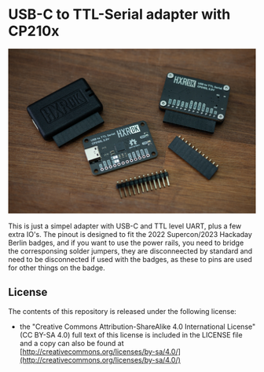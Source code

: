 # USB-C to TTL-Serial adapter with CP210x

![Adapters](https://github.com/flummer/usb-c-uart-adapter/raw/main/IMAGES/DSC_0443.jpg "Adapters")

This is just a simpel adapter with USB-C and TTL level UART, plus a few extra IO's. The pinout is designed to fit the 2022 Supercon/2023 Hackaday Berlin badges, and if you want to use the power rails, you need to bridge the corresponsing solder jumpers, they are disconneected by standard and need to be disconnected if used with the badges, as these to pins are used for other things on the badge.

## License

The contents of this repository is released under the following license:

* the "Creative Commons Attribution-ShareAlike 4.0 International License"
  (CC BY-SA 4.0) full text of this license is included in the LICENSE file
  and a copy can also be found at
  [http://creativecommons.org/licenses/by-sa/4.0/](http://creativecommons.org/licenses/by-sa/4.0/)
